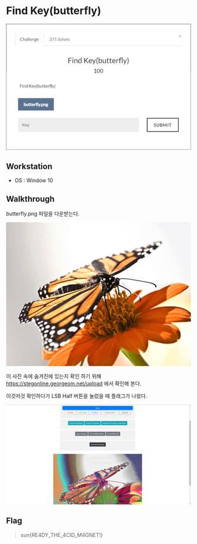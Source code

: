 # Find Key(butterfly)

![main](https://github.com/jasperkim425/Walkthrough/blob/main/ctf-d.com/Find%20Key(butterfly)/image/main.png)

## Workstation
* OS : Window 10

## Walkthrough

butterfly.png 파일을 다운받는다.

![butterfly](https://github.com/jasperkim425/Walkthrough/blob/main/ctf-d.com/Find%20Key(butterfly)/image/butterfly.png)

이 사진 속에 숨겨진에 있는지 확인 하기 위해 https://stegonline.georgeom.net/upload 에서 확인해 본다.

이것저것 확인하다가 LSB Half 버튼을 눌렀을 때 플래그가 나왔다.

![flag](https://github.com/jasperkim425/Walkthrough/blob/main/ctf-d.com/Find%20Key(butterfly)/image/flag.png)

## Flag
> sun{RE4DY_THE_4CID_M4GNET!}

